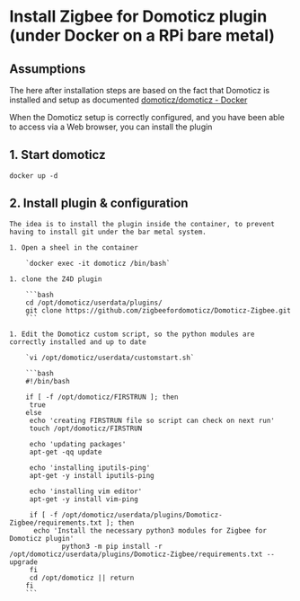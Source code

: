 # Install Zigbee for Domoticz plugin (under Docker on a RPi bare metal)

## Assumptions

The here after installation steps are based on the fact that Domoticz is installed and setup as documented [domoticz/domoticz - Docker](https://hub.docker.com/r/domoticz/domoticz)

When the Domoticz setup is correctly configured, and you have been able to access via a Web browser, you can install the plugin

## 1. Start domoticz

`docker up -d`

## 2. Install plugin & configuration

    The idea is to install the plugin inside the container, to prevent having to install git under the bar metal system.

    1. Open a sheel in the container

        `docker exec -it domoticz /bin/bash`

    1. clone the Z4D plugin

        ```bash
        cd /opt/domoticz/userdata/plugins/
        git clone https://github.com/zigbeefordomoticz/Domoticz-Zigbee.git
        ```

    1. Edit the Domoticz custom script, so the python modules are correctly installed and up to date

        `vi /opt/domoticz/userdata/customstart.sh`

        ```bash
        #!/bin/bash

        if [ -f /opt/domoticz/FIRSTRUN ]; then
         true
        else
         echo 'creating FIRSTRUN file so script can check on next run'
         touch /opt/domoticz/FIRSTRUN

         echo 'updating packages'
         apt-get -qq update

         echo 'installing iputils-ping'
         apt-get -y install iputils-ping

         echo 'installing vim editor'
         apt-get -y install vim-ping

         if [ -f /opt/domoticz/userdata/plugins/Domoticz-Zigbee/requirements.txt ]; then
          echo 'Install the necessary python3 modules for Zigbee for Domoticz plugin'
                 python3 -m pip install -r /opt/domoticz/userdata/plugins/Domoticz-Zigbee/requirements.txt --upgrade
         fi
         cd /opt/domoticz || return
        fi
        ```

